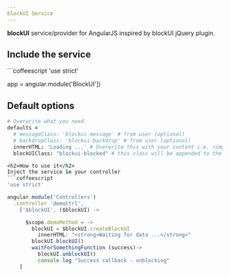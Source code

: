 ```yaml
---
blockUI Service
---
```


**blockUI** service/provider for AngularJS inspired by blockUI jQuery plugin.

<h2>Include the service</h2>
```coffeescript
'use strict'

app = angular.module('BlockUI'])

<h2>Default options</h2>

```coffeescript
# Overwrite what you need
defaults =
  # messageClass: 'blockui-message' # from user (optional)
  # backdropClass: 'blockui-backdrop' # from user (optional)
  innerHTML: 'Loading ...' # Overwrite this with your content i.e. <img src="/some/path"/>
  blockUIClass: "blockui-blocked" # this class will be appended to the body

<h2>How to use it</h2>
Inject the service in your controller
```coffeescript
'use strict'

angular.module('Controllers')
  .controller 'demoCtrl',
    ['$blockUI', ($blockUI) ->

      $scope.demoMethod = ->
        blockUI = $blockUI.createBlockUI
          innerHTML: "<strong>Waiting for data ...</strong>"
        blockUI.blockUI()
        waitForSomethingFunction (success)->
          blockUI.unblockUI()
          console.log "Success callback - unblocking" 
    ]

